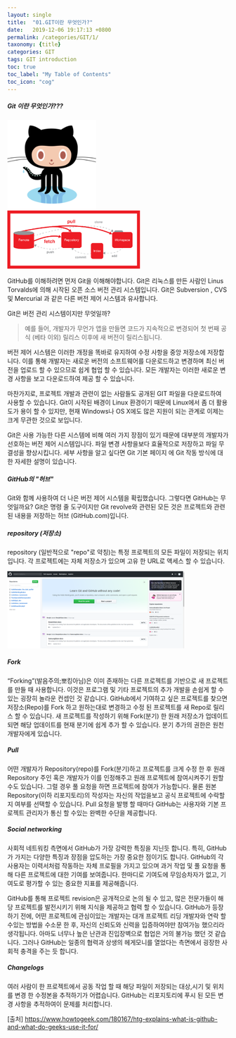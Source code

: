 ```yaml
---
layout: single
title:  "01.GIT이란 무엇인가?"
date:   2019-12-06 19:17:13 +0800
permalink: /categories/GIT/1/
taxonomy: {title}
categories: GIT
tags: GIT introduction
toc: true
toc_label: "My Table of Contents"
toc_icon: "cog"
---
```


##### Git 이란 무엇인가???

<img src="/assets/img/git/480px-Octocat_GitHub_Mascot.png" width="40%" height="40%" alt="image">

<img src="/assets/img/git/git.png" width="60%" height="60%" alt="image">

GitHub를 이해하려면 먼저 Git을 이해해야합니다. Git은 리눅스를 만든 사람인 Linus Torvalds에 의해 시작된 오픈 소스 버전 관리 시스템입니다. Git은 Subversion , CVS 및 Mercurial 과 같은 다른 버전 제어 시스템과 유사합니다.

Git은 버전 관리 시스템이지만 무엇일까? 

> 예를 들어, 개발자가 무언가 앱을 만들면 코드가 지속적으로 변경되어 첫 번째 공식 (베타 이외) 릴리스 이후에 새 버전이 릴리스됩니다.

버전 제어 시스템은 이러한 개정을 똑바로 유지하여 수정 사항을 중앙 저장소에 저장합니다. 이를 통해 개발자는 새로운 버전의 소프트웨어를 다운로드하고 변경하며 최신 버전을 업로드 할 수 있으므로 쉽게 협업 할 수 있습니다. 모든 개발자는 이러한 새로운 변경 사항을 보고 다운로드하여 제공 할 수 있습니다.

마찬가지로, 프로젝트 개발과 관련이 없는 사람들도 공개된 GIT ​​파일을 다운로드하여 사용할 수 있습니다. Git이 시작된 배경이 Linux 환경이기 때문에 Linux에서 좀 더 활용도가 용이 할 수 있지만, 현재 Windows나 OS X에도 많은 지원이 되는 관계로 이제는 크게 무관한 것으로 보입니다.

Git은 사용 가능한 다른 시스템에 비해 여러 가지 장점이 있기 때문에 대부분의 개발자가 선호하는 버전 제어 시스템입니다. 파일 변경 사항을보다 효율적으로 저장하고 파일 무결성을 향상시킵니다. 세부 사항을 알고 싶다면  Git 기본 페이지  에 Git 작동 방식에 대한 자세한 설명이 있습니다.


##### GitHub의 "허브"

Git와 함께 사용하여 더 나은 버전 제어 시스템을 확립했습니다. 그렇다면 GitHub는 무엇일까요? Git은 명령 줄 도구이지만 Git revolve와 관련된 모든 것은 프로젝트와 관련된 내용을 저장하는 허브 (GitHub.com)입니다.


##### repository (저장소)

repository (일반적으로 "repo"로 약칭)는 특정 프로젝트의 모든 파일이 저장되는 위치입니다. 각 프로젝트에는 자체 저장소가 있으며 고유 한 URL로 액세스 할 수 있습니다.

<img src="/assets/img/git/repository_example.png" width="80%" height="80%" alt="image">

##### Fork

“Forking”(발음주의;뽀킹아님)은 이미 존재하는 다른 프로젝트를 기반으로 새 프로젝트를 만들 때 사용합니다. 이것은 프로그램 및 기타 프로젝트의 추가 개발을 손쉽게 할 수 있는 굉장히 놀라운 컨셉인 것 같습니다. GitHub에서 기여하고 싶은 프로젝트를 찾으면 저장소(Repo)를 Fork 하고 원하는대로 변경하고 수정 된 프로젝트를 새 Repo로 릴리스 할 수 있습니다. 새 프로젝트를 작성하기 위해 Fork(분기) 한 원래 저장소가 업데이트되면 해당 업데이트를 현재 분기에 쉽게 추가 할 수 있습니다. 분기 추가의 권한은 원천 개발자에게 있습니다.

##### Pull

어떤 개발자가 Repository(repo)를 Fork(분기)하고 프로젝트를 크게 수정 한 후 원래 Repository 주인 혹은 개발자가 이를 인정해주고 원래 프로젝트에 참여시켜주기 원할 수도 있습니다. 그럴 경우 풀 요청을 하면 프로젝트에 참여가 가능합니다. 물론 원본 Repository(이하 리포지토리)의 작성자는 자신의 작업을보고 공식 프로젝트에 수락할지 여부를 선택할 수 있습니다. Pull 요청을 발행 할 때마다 GitHub는 사용자와 기본 프로젝트 관리자가 통신 할 수있는 완벽한 수단을 제공합니다.

##### Social networking

사회적 네트워킹 측면에서 GitHub가 가장 강력한 특징을 지닌듯 합니다. 특히, GitHub가 가지는 다양한 특징과 장점을 압도하는 가장 중요한 점이기도 합니다. GitHub의 각 사용자는 이력서처럼 작동하는 자체 프로필을 가지고 있으며 과거 작업 및 풀 요청을 통해 다른 프로젝트에 대한 기여를 보여줍니다. 한마디로 기여도에 무임승차자가 없고, 기여도로 평가할 수 있는 중요한 지표를 제공해줍니다.

GitHub를 통해 프로젝트 revision은 공개적으로 논의 될 수 있고, 많은 전문가들이 해당 프로젝트를 발전시키기 위해 지식을 제공하고 협력 할 수 있습니다. GitHub가 등장하기 전에, 어떤 프로젝트에 관심이있는 개발자는 대개 프로젝트 리딩 개발자와 연락 할 수있는 방법을 수소문 한 후, 자신의 신뢰도와 신력을 입증하여야만 참여가능 했으리라 생각됩니다. 아마도 너무나 높은 난관과 진입장벽으로 협업은 거의 불가능 했던 것 같습니다. 그러나 GitHub는 일종의 협력과 상생의 헤게모니를 열었다는 측면에서 굉장한 사회적 충격을 주는 듯 합니다.


##### Changelogs

여러 사람이 한 프로젝트에서 공동 작업 할 때 해당 파일이 저장되는 대상,시기 및 위치를 변경 한 수정본을 추적하기가 어렵습니다. GitHub는 리포지토리에 푸시 된 모든 변경 사항을 추적하여이 문제를 처리합니다.


[출처] https://www.howtogeek.com/180167/htg-explains-what-is-github-and-what-do-geeks-use-it-for/